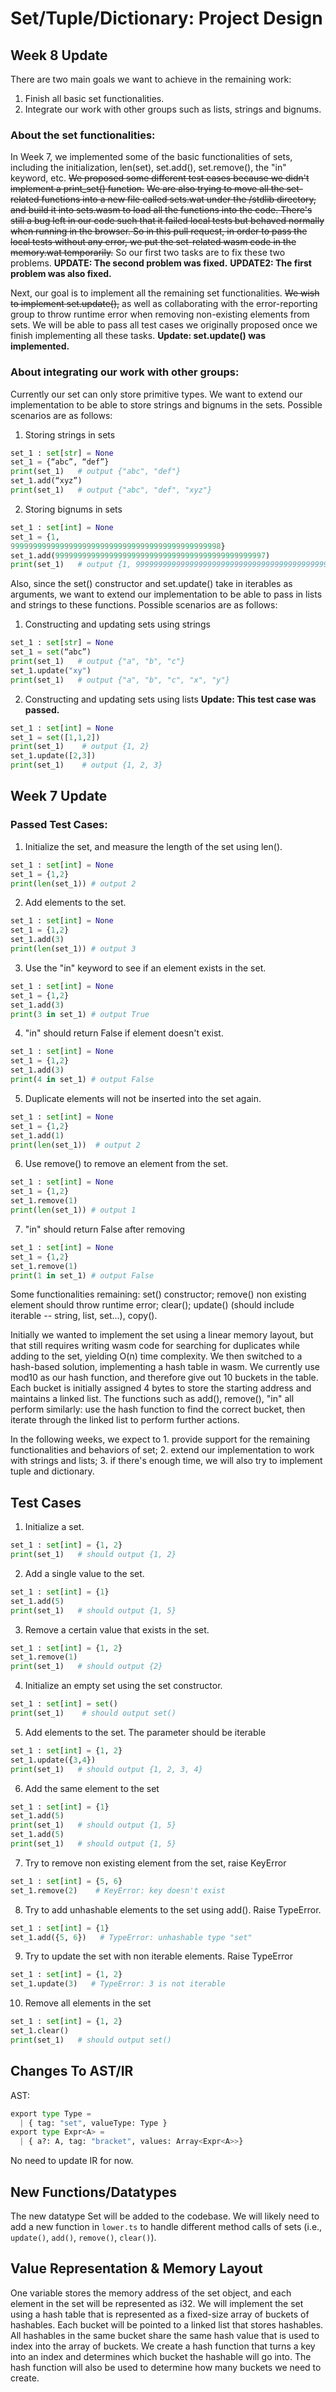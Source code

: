 # Set/Tuple/Dictionary: Project Design

## Week 8 Update
There are two main goals we want to achieve in the remaining work:
1. Finish all basic set functionalities.
2. Integrate our work with other groups such as lists, strings and bignums.

### About the set functionalities: 

In Week 7, we implemented some of the basic functionalities of sets, including the initialization, len(set), set.add(), set.remove(), the "in" keyword, etc. ~~We proposed some different test cases because we didn't implement a print_set() function.~~  ~~We are also trying to move all the set-related functions into a new file called sets.wat under the /stdlib directory, and build it into sets.wasm to load all the functions into the code. There's still a bug left in our code such that it failed local tests but behaved normally when running in the browser. So in this pull request, in order to pass the local tests without any error, we put the set-related wasm code in the memory.wat temporarily.~~ So our first two tasks are to fix these two problems. **UPDATE: The second problem was fixed.**   **UPDATE2: The first problem was also fixed.**  

Next, our goal is to implement all the remaining set functionalities. ~~We wish to implement set.update(),~~ as well as collaborating with the error-reporting group to throw runtime error when removing non-existing elements from sets. We will be able to pass all test cases we originally proposed once we finish implementing all these tasks. **Update: set.update() was implemented.** 

### About integrating our work with other groups:
Currently our set can only store primitive types. We want to extend our implementation to be able to store strings and bignums in the sets. Possible scenarios are as follows:

1. Storing strings in sets
```python
set_1 : set[str] = None
set_1 = {“abc”, “def”}
print(set_1)   # output {"abc", "def"}
set_1.add(“xyz”)
print(set_1)   # output {"abc", "def", "xyz"}
```

2. Storing bignums in sets
```python
set_1 : set[int] = None
set_1 = {1,
99999999999999999999999999999999999999999999998}
set_1.add(99999999999999999999999999999999999999999999997)
print(set_1)   # output {1, 99999999999999999999999999999999999999999999998, 99999999999999999999999999999999999999999999997}
```

Also, since the set() constructor and set.update() take in iterables as arguments, we want to extend our implementation to be able to pass in lists and strings to these functions. Possible scenarios are as follows:

1. Constructing and updating sets using strings
```python
set_1 : set[str] = None
set_1 = set(“abc”)
print(set_1)   # output {"a", "b", "c"}
set_1.update("xy")
print(set_1)   # output {"a", "b", "c", "x", "y"}
```

2. Constructing and updating sets using lists **Update: This test case was passed.** 
```python
set_1 : set[int] = None
set_1 = set([1,1,2])
print(set_1)    # output {1, 2}
set_1.update([2,3])
print(set_1)    # output {1, 2, 3}
```


## Week 7 Update

### Passed Test Cases:
1. Initialize the set, and measure the length of the set using len().
```python
set_1 : set[int] = None
set_1 = {1,2}
print(len(set_1)) # output 2
```

2. Add elements to the set.
```python
set_1 : set[int] = None
set_1 = {1,2}
set_1.add(3)
print(len(set_1)) # output 3
```

3. Use the "in" keyword to see if an element exists in the set.
```python
set_1 : set[int] = None
set_1 = {1,2}
set_1.add(3)
print(3 in set_1) # output True
```

4. "in" should return False if element doesn't exist.
```python
set_1 : set[int] = None
set_1 = {1,2}
set_1.add(3)
print(4 in set_1) # output False
```

5. Duplicate elements will not be inserted into the set again.
```python
set_1 : set[int] = None
set_1 = {1,2}
set_1.add(1)
print(len(set_1))  # output 2   
```

6. Use remove() to remove an element from the set.
```python
set_1 : set[int] = None
set_1 = {1,2}
set_1.remove(1)
print(len(set_1)) # output 1 
```

7. "in" should return False after removing
```python
set_1 : set[int] = None
set_1 = {1,2}
set_1.remove(1)
print(1 in set_1) # output False
```


Some functionalities remaining: set() constructor; remove() non existing element should throw runtime error; clear(); update() (should include iterable -- string, list, set...), copy().

Initially we wanted to implement the set using a linear memory layout, but that still requires writing wasm code for searching for duplicates while adding to the set, yielding O(n) time complexity. We then switched to a hash-based solution, implementing a hash table in wasm. We currently use mod10 as our hash function, and therefore give out 10 buckets in the table. Each bucket is initially assigned 4 bytes to store the starting address and maintains a linked list. The functions such as add(), remove(), "in" all perform similarly: use the hash function to find the correct bucket, then iterate through the linked list to perform further actions.

In the following weeks, we expect to 1. provide support for the remaining functionalities and behaviors of set; 2. extend our implementation to work with strings and lists; 3. if there's enough time, we will also try to implement tuple and dictionary.

## Test Cases
1. Initialize a set.   
```python
set_1 : set[int] = {1, 2} 
print(set_1)   # should output {1, 2}
```

2. Add a single value to the set.
```python 
set_1 : set[int] = {1}
set_1.add(5)  
print(set_1)   # should output {1, 5}
```

3. Remove a certain value that exists in the set.  
```python 
set_1 : set[int] = {1, 2} 
set_1.remove(1)
print(set_1)   # should output {2}
```

4. Initialize an empty set using the set constructor.
```python
set_1 : set[int] = set() 
print(set_1)    # should output set()
```

5. Add elements to the set. The parameter should be iterable 
```python
set_1 : set[int] = {1, 2} 
set_1.update({3,4})
print(set_1)   # should output {1, 2, 3, 4}
```

6. Add the same element to the set
```python
set_1 : set[int] = {1}
set_1.add(5)  
print(set_1)   # should output {1, 5}
set_1.add(5)
print(set_1)   # should output {1, 5}
```

7. Try to remove non existing element from the set, raise KeyError
```python
set_1 : set[int] = {5, 6}
set_1.remove(2)    # KeyError: key doesn't exist
```

8. Try to add unhashable elements to the set using add(). Raise TypeError.
```python
set_1 : set[int] = {1}
set_1.add({5, 6})   # TypeError: unhashable type "set"
```

9. Try to update the set with non iterable elements. Raise TypeError
```python
set_1 : set[int] = {1, 2} 
set_1.update(3)   # TypeError: 3 is not iterable
```

10. Remove all elements in the set
```python
set_1 : set[int] = {1, 2} 
set_1.clear()
print(set_1)   # should output set()
```


## Changes To AST/IR
AST:
```python
export type Type =
  | { tag: "set", valueType: Type }
export type Expr<A> =
  | { a?: A, tag: "bracket", values: Array<Expr<A>>}
```

No need to update IR for now.

## New Functions/Datatypes
The new datatype Set will be added to the codebase. We will likely need to add a new function in `lower.ts` to handle different method calls of sets (i.e., `update()`, `add()`, `remove()`, `clear()`). 

## Value Representation & Memory Layout
One variable stores the memory address of the set object, and each element in the set will be represented as i32. We will implement the set using a hash table that is represented as a fixed-size array of buckets of hashables. Each bucket will be pointed to a linked list that stores hashables. All hashables in the same bucket share the same hash value that is used to index into the array of buckets. We create a hash function that turns a key into an index and determines which bucket the hashable will go into. The hash function will also be used to determine how many buckets we need to create. 
